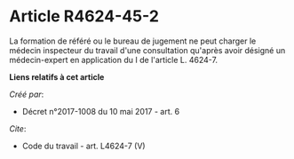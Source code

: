 # Article R4624-45-2

La formation de référé ou le bureau de jugement ne peut charger le médecin inspecteur du travail d'une consultation qu'après
avoir désigné un médecin-expert en application du I de l'article L. 4624-7.

**Liens relatifs à cet article**

_Créé par_:

  - Décret n°2017-1008 du 10 mai 2017 - art. 6

_Cite_:

  - Code du travail - art. L4624-7 (V)
